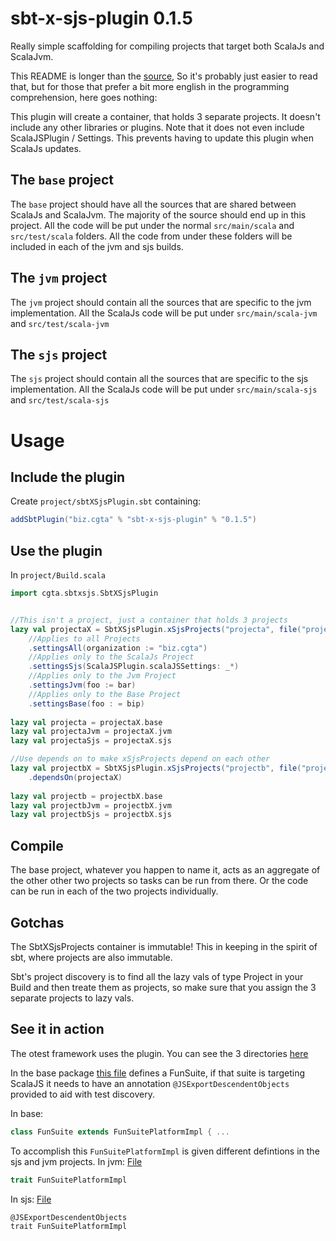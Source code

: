 # sbt-x-sjs-plugin 0.1.5


Really simple scaffolding for compiling projects that target both ScalaJs and ScalaJvm.


This README is longer than the [source](https://github.com/cgta/sbt-x-sjs-plugin/blob/v0.1.5/src/main/scala/cgta/sbtxsjs/SbtXSjsPlugin.scala), So it's probably just easier to read that, but for
those that prefer a bit more english in the programming comprehension, here goes nothing:


This plugin will create a container, that holds 3 separate projects. It doesn't include 
any other libraries or plugins. Note that it does not even include ScalaJSPlugin / Settings.
This prevents having to update this plugin when ScalaJs updates.


The `base` project
------------------
The `base` project should have all the sources that are shared between ScalaJs and ScalaJvm. The majority of the source should end up in this project.  All the code will be put under the normal `src/main/scala` and `src/test/scala` folders. All the code from under these folders will be included in each of the jvm and sjs builds.

The `jvm` project
-----------------
The `jvm` project should contain all the sources that are specific to the jvm implementation. All the ScalaJs code will be put under `src/main/scala-jvm` and `src/test/scala-jvm`

The `sjs` project
-----------------
The `sjs` project should contain all the sources that are specific to the sjs implementation. All the ScalaJs code will be put under `src/main/scala-sjs` and `src/test/scala-sjs`


Usage
=====

Include the plugin
------------------
Create `project/sbtXSjsPlugin.sbt` containing:
```scala
addSbtPlugin("biz.cgta" % "sbt-x-sjs-plugin" % "0.1.5")
```

Use the plugin
--------------
In `project/Build.scala` 

```scala
import cgta.sbtxsjs.SbtXSjsPlugin


//This isn't a project, just a container that holds 3 projects
lazy val projectaX = SbtXSjsPlugin.xSjsProjects("projecta", file("projecta"))
    //Applies to all Projects
    .settingsAll(organization := "biz.cgta")
    //Applies only to the ScalaJs Project
    .settingsSjs(ScalaJSPlugin.scalaJSSettings: _*)
    //Applies only to the Jvm Project
    .settingsJvm(foo := bar)
    //Applies only to the Base Project
    .settingsBase(foo : = bip)
    
lazy val projecta = projectaX.base
lazy val projectaJvm = projectaX.jvm
lazy val projectaSjs = projectaX.sjs

//Use depends on to make xSjsProjects depend on each other
lazy val projectbX = SbtXSjsPlugin.xSjsProjects("projectb", file("projectb"))
    .dependsOn(projectaX)
    
lazy val projectb = projectbX.base
lazy val projectbJvm = projectbX.jvm
lazy val projectbSjs = projectbX.sjs
```


Compile
-------
The base project, whatever you happen to name it, acts as an aggregate of the other other two projects so tasks can be run from there. Or the code can be run in each of the two projects individually.

Gotchas
-------
The SbtXSjsProjects container is immutable! This in keeping in the spirit of sbt, where projects are also immutable.

Sbt's project discovery is to find all the lazy vals of type Project in your Build and then treate them as projects, so
make sure that you assign the 3 separate projects to lazy vals.


See it in action
----------------
The otest framework uses the plugin.
You can see the 3 directories [here](https://github.com/cgta/otest/tree/master/otest/src/main)

In the base package [this file](https://github.com/cgta/otest/blob/v0.1.9/otest/src/main/scala/cgta/otest/FunSuite.scala#L17) defines a FunSuite, if that suite is targeting ScalaJS it needs to have an annotation `@JSExportDescendentObjects` provided to aid with test discovery.

In base:
```scala
class FunSuite extends FunSuitePlatformImpl { ...
```

To accomplish this `FunSuitePlatformImpl` is given different defintions in the sjs and jvm projects.
In jvm: [File](https://github.com/cgta/otest/blob/v0.1.9/otest/src/main/scala-jvm/cgta/otest/FunSuitePlatformImpl.scala#L13)
```scala
trait FunSuitePlatformImpl
```

In sjs: [File](https://github.com/cgta/otest/blob/v0.1.9/otest/src/main/scala-sjs/cgta/otest/FunSuitePlatformImpl.scala)
```
@JSExportDescendentObjects
trait FunSuitePlatformImpl
```







